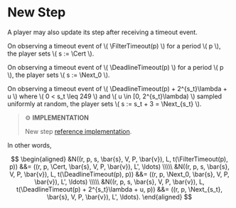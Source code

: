 $$
\newcommand \FilterTimeout {\mathrm{FilterTimeout}}
\newcommand \DeadlineTimeout {\mathrm{DeadlineTimeout}}
\newcommand \Cert {\mathit{cert}}
\newcommand \Next {\mathit{next}}
$$

# New Step

A player may also update its step after receiving a timeout event.

On observing a timeout event of \\( \FilterTimeout(p) \\) for a period \\( p \\), the
player sets \\( s := \Cert \\).

On observing a timeout event of \\( \DeadlineTimeout(p) \\) for a period \\( p \\), the
player sets \\( s := \Next_0 \\).

On observing a timeout event of \\( \DeadlineTimeout(p) + 2^{s_t}\lambda + u \\) where
\\( 0 < s_t \leq 249 \\) and \\( u \in [0, 2^{s_t}\lambda) \\) sampled uniformly
at random, the player sets \\( s := s_t + 3 = \Next_{s_t} \\).

> ⚙️ **IMPLEMENTATION**
>
> New step [reference implementation](https://github.com/algorand/go-algorand/blob/b6e5bcadf0ad3861d4805c51cbf3f695c38a93b7/agreement/player.go#L94).

In other words,

$$
\begin{aligned}
&N((r, p, s, \bar{s}, V, P, \bar{v}), L, t(\FilterTimeout(p), p))
&&= ((r, p, \Cert, \bar{s}, V, P, \bar{v}), L', \ldots) \\\\\
&N((r, p, s, \bar{s}, V, P, \bar{v}), L, t(\DeadlineTimeout(p), p))
&&= ((r, p, \Next_0, \bar{s}, V, P, \bar{v}), L', \ldots) \\\\\
&N((r, p, s, \bar{s}, V, P, \bar{v}), L,
t(\DeadlineTimeout(p) + 2^{s_t}\lambda + u, p))
&&= ((r, p, \Next_{s_t}, \bar{s}, V, P, \bar{v}), L', \ldots).
\end{aligned}
$$